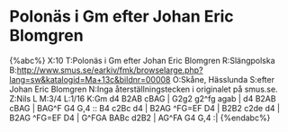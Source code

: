 # Polonäs i Gm efter Johan Eric Blomgren

{%abc%}
X:10
T:Polonäs i Gm efter Johan Eric Blomgren
R:Slängpolska
B:http://www.smus.se/earkiv/fmk/browselarge.php?lang=sw&katalogid=Ma+13c&bildnr=00008
O:Skåne, Hässlunda
S:efter Johan Eric Blomgren
N:Inga återställningstecken i originalet på smus.se.
Z:Nils L
M:3/4
L:1/16
K:Gm
d4 B2AB cBAG | G2g2 g2^fg agab | d4 B2AB cBAG | BAG^F G4 G,4 ::
B4 c2Bc d4 | B2AG ^FG=EF D4 | B2B2 c2de d4 | B2AG ^FG=EF D4 |
G^FGA BABc d2B2 | AG^FA G4 G,4 :|
{%endabc%}
